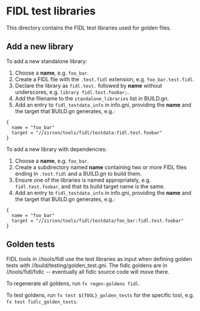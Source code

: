 # FIDL test libraries

This directory contains the FIDL test libraries used for golden files.

## Add a new library

To add a new standalone library:

1. Choose a **name**, e.g. `foo_bar`.
2. Create a FIDL file with the `.test.fidl` extension, e.g. `foo_bar.test.fidl`.
3. Declare the library as `fidl.test.` followed by **name** without underscores,
   e.g. `library fidl.test.foobar;`.
4. Add the filename to the `standalone_libraries` list in BUILD.gn.
5. Add an entry to `fidl_testdata_info` in info.gni, providing the **name** and
   the target that BUILD.gn generates, e.g.:

```
{
  name = "foo_bar"
  target = "//zircon/tools/fidl/testdata:fidl.test.foobar"
}
```

To add a new library with dependencies:

1. Choose a **name**, e.g. `foo_bar`.
2. Create a subdirectory named **name** containing two or more FIDL files ending
   in `.test.fidl` and a BUILD.gn to build them.
3. Ensure one of the libraries is named appropriately, e.g. `fidl.test.foobar`,
   and that its build target name is the same.
4. Add an entry to `fidl_testdata_info` in info.gni, providing the **name** and
   the target that BUILD.gn generates, e.g.:

```
{
  name = "foo_bar"
  target = "//zircon/tools/fidl/testdata/foo_bar:fidl.test.foobar"
}
```

## Golden tests

FIDL tools in //tools/fidl use the test libraries as input when defining golden
tests with //build/testing/golden_test.gni. The fidlc goldens are in
//tools/fidl/fidlc -- eventually all fidlc source code will move there.

To regenerate all goldens, run `fx regen-goldens fidl`.

To test goldens, run `fx test ${TOOL}_golden_tests` for the specific tool,
e.g. `fx test fidlc_golden_tests`.
